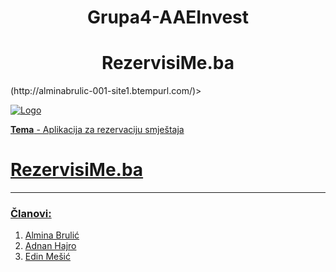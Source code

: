 <h1 align="center">Grupa4-AAEInvest</h1>
<h1 align="center">RezervisiMe.ba</h1>
(http://alminabrulic-001-site1.btempurl.com/)>
<a href="">

![Logo](https://i.postimg.cc/HLrS0Pr1/logo.jpg) 


**Tema** - Aplikacija za rezervaciju smještaja


# RezervisiMe.ba

------
### Članovi: 

1. [Almina Brulić](https://github.com/abrulic1)
2. [Adnan Hajro](https://github.com/ahajro2)
3. [Edin Mešić](https://github.com/emesic1)
